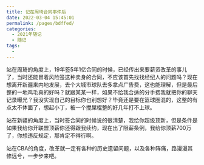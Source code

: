 ```yaml
---
title: 记在周琦合同事件后
date: 2022-03-04 15:45:01
permalink: /pages/bdffed/
categories:
  - 2021年随记
  - 随记
tags:
  - 
---
```

站在周琦的角度上，19年签5年1亿合同的时候，已经传出来要薪资改革的事儿了，当时还能冒着风险签这种卖身的合同，不应该首先找找经纪人的问题吗？现在想离开新疆来内地发展，去个大城市球队去多拿点广告费，这也能理解，但是最后整的一地鸡毛真的好吗？就跟某某一样，如果不给我合适的分手费我就把你的聊天记录曝光？我没实现自己的目标你也别想好？毕竟还是要在篮球圈混的，这整的有点太不体面了，想起小丁，被一个搅屎棍整的好几年打不上球。

站在新疆的角度上，当时签合同的时候说的很清楚，我给你超级顶新，但是条件是如果我给你开联盟顶薪你还得跟我续约，现在出了限薪条例，我给你顶薪700万了，你想违反规定，那肯定不得行啊。

站在CBA的角度，改革就一定有各种的历史遗留问题，以及各种阵痛，路漫漫其修远兮，一步步来吧。
